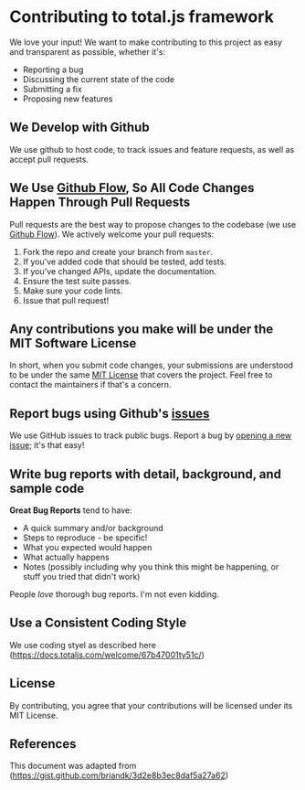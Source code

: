 # Contributing to total.js framework

We love your input! We want to make contributing to this project as easy and transparent as possible, whether it's:

- Reporting a bug
- Discussing the current state of the code
- Submitting a fix
- Proposing new features

## We Develop with Github

We use github to host code, to track issues and feature requests, as well as accept pull requests.

## We Use [Github Flow](https://docs.github.com/en/get-started/quickstart/github-flow), So All Code Changes Happen Through Pull Requests

Pull requests are the best way to propose changes to the codebase (we use [Github Flow](https://docs.github.com/en/get-started/quickstart/github-flow)). We actively welcome your pull requests:

1. Fork the repo and create your branch from `master`.
2. If you've added code that should be tested, add tests.
3. If you've changed APIs, update the documentation.
4. Ensure the test suite passes.
5. Make sure your code lints.
6. Issue that pull request!

## Any contributions you make will be under the MIT Software License

In short, when you submit code changes, your submissions are understood to be under the same [MIT License](http://choosealicense.com/licenses/mit/) that covers the project. Feel free to contact the maintainers if that's a concern.

## Report bugs using Github's [issues](https://github.com/totaljs/framework4/issues)

We use GitHub issues to track public bugs. Report a bug by [opening a new issue](https://github.com/totaljs/framework4/issues); it's that easy!

## Write bug reports with detail, background, and sample code

**Great Bug Reports** tend to have:

- A quick summary and/or background
- Steps to reproduce - be specific!
- What you expected would happen
- What actually happens
- Notes (possibly including why you think this might be happening, or stuff you tried that didn't work)

People *love* thorough bug reports. I'm not even kidding.

## Use a Consistent Coding Style

We use coding styel as described here (https://docs.totaljs.com/welcome/67b47001ty51c/)

## License

By contributing, you agree that your contributions will be licensed under its MIT License.

## References

This document was adapted from (https://gist.github.com/briandk/3d2e8b3ec8daf5a27a62)